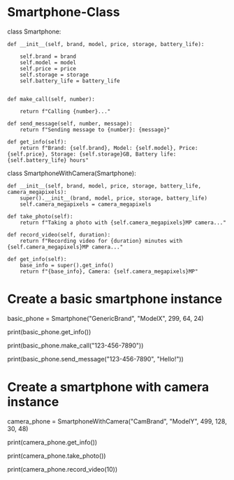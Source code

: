 # Smartphone-Class


class Smartphone:
   
    def __init__(self, brand, model, price, storage, battery_life):
        
        self.brand = brand
        self.model = model
        self.price = price
        self.storage = storage
        self.battery_life = battery_life

   
    def make_call(self, number):
        
        return f"Calling {number}..."

    def send_message(self, number, message):
        return f"Sending message to {number}: {message}"

    def get_info(self):
        return f"Brand: {self.brand}, Model: {self.model}, Price: {self.price}, Storage: {self.storage}GB, Battery life: {self.battery_life} hours"



class SmartphoneWithCamera(Smartphone):
   
    def __init__(self, brand, model, price, storage, battery_life, camera_megapixels):
        super().__init__(brand, model, price, storage, battery_life)
        self.camera_megapixels = camera_megapixels

    def take_photo(self):
        return f"Taking a photo with {self.camera_megapixels}MP camera..."

    def record_video(self, duration):
        return f"Recording video for {duration} minutes with {self.camera_megapixels}MP camera..."

    def get_info(self):
        base_info = super().get_info()
        return f"{base_info}, Camera: {self.camera_megapixels}MP"



# Create a basic smartphone instance

basic_phone = Smartphone("GenericBrand", "ModelX", 299, 64, 24)

print(basic_phone.get_info())

print(basic_phone.make_call("123-456-7890"))

print(basic_phone.send_message("123-456-7890", "Hello!"))


# Create a smartphone with camera instance


camera_phone = SmartphoneWithCamera("CamBrand", "ModelY", 499, 128, 30, 48)

print(camera_phone.get_info())

print(camera_phone.take_photo())

print(camera_phone.record_video(10))

